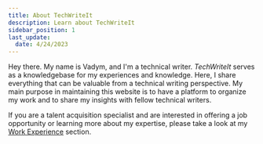 ```yaml
---
title: About TechWriteIt
description: Learn about TechWriteIt
sidebar_position: 1
last_update: 
  date: 4/24/2023
---
```


Hey there. My name is Vadym, and I'm a technical writer.
*TechWriteIt* serves as a knowledgebase for my experiences and knowledge. 
Here, I share everything that can be valuable from a technical writing perspective.
My main purpose in maintaining this website is to have a platform to organize my work and to share my insights with fellow technical writers.

If you are a talent acquisition specialist and are interested in offering a job opportunity or learning more about my expertise, please take a look at my [Work Experience](/blog/work-experience-cv/) section.
